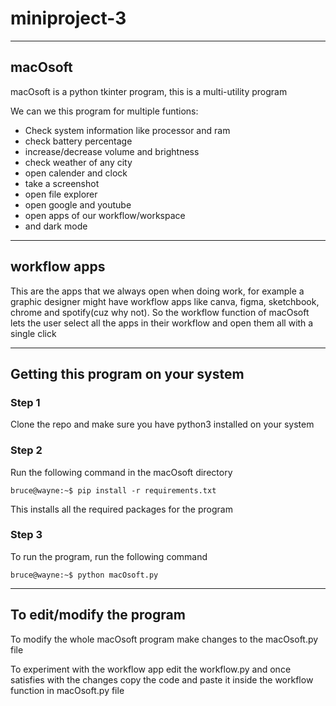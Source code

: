 # miniproject-3

------------------------------------------
## macOsoft
macOsoft is a python tkinter program, this is a multi-utility program

We can we this program for multiple funtions:
- Check system information like processor and ram 
- check battery percentage
- increase/decrease volume and brightness
- check weather of any city
- open calender and clock
- take a screenshot
- open file explorer
- open google and youtube
- open apps of our workflow/workspace
- and dark mode
----------------------------------
## workflow apps
This are the apps that we always open when doing work, for example a graphic designer might have workflow apps like canva, figma, sketchbook, chrome and spotify(cuz why not).
So the workflow function of macOsoft lets the user select all the apps in their workflow and open them all with a single click

---------------------------------

## Getting this program on your system

### Step 1
Clone the repo and make sure you have python3 installed on your system


### Step 2
Run the following command in the macOsoft directory
```console
bruce@wayne:~$ pip install -r requirements.txt
```
This installs all the required packages for the program


### Step 3
To run the program, run the following command
```console
bruce@wayne:~$ python macOsoft.py
```

----------------------------------
## To edit/modify the program
To modify the whole macOsoft program make changes to the macOsoft.py file 

To experiment with the workflow app edit the workflow.py and once satisfies with the changes copy the code and paste it inside the workflow function in macOsoft.py file
